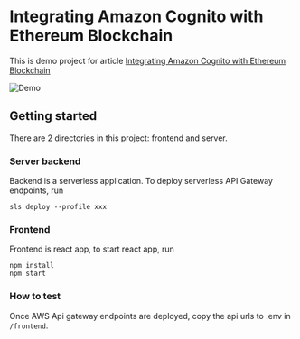 # Integrating Amazon Cognito with Ethereum Blockchain

This is demo project for article [Integrating Amazon Cognito with Ethereum Blockchain](https://yia333.medium.com/integrating-amazon-cognito-with-ethereum-blockchain-7e87f1425422)

![Demo](https://github.com/yai333/AWSandBlochainAuthFlow/blob/master/demo.gif?raw=true)

## Getting started
There are 2 directories in this project: frontend and server.

### Server backend
Backend is a serverless application. To deploy serverless API Gateway endpoints, run
```
sls deploy --profile xxx
```

### Frontend
Frontend is react app, to start react app, run
```
npm install
npm start
```

### How to test
Once AWS Api gateway endpoints are deployed, copy the api urls to .env in `/frontend`.